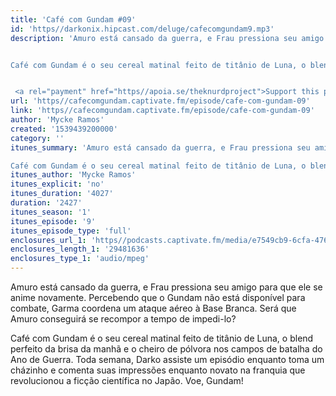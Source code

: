 ```yaml
---
title: 'Café com Gundam #09'
id: 'https//darkonix.hipcast.com/deluge/cafecomgundam9.mp3'
description: 'Amuro está cansado da guerra, e Frau pressiona seu amigo para que ele se anime novamente. Percebendo que o Gundam não está disponível para combate, Garma coordena um ataque aéreo à Base Branca. Será que Amuro conseguirá se recompor a tempo de impedi-lo?


Café com Gundam é o seu cereal matinal feito de titânio de Luna, o blend perfeito da brisa da manhã e o cheiro de pólvora nos campos de batalha do Ano de Guerra. Toda semana, Darko assiste um episódio enquanto toma um cházinho e comenta suas impressões enquanto novato na franquia que revolucionou a ficção científica no Japão. Voe, Gundam!


 <a rel="payment" href="https//apoia.se/theknurdproject">Support this podcast</a>'
url: 'https//cafecomgundam.captivate.fm/episode/cafe-com-gundam-09'
link: 'https//cafecomgundam.captivate.fm/episode/cafe-com-gundam-09'
author: 'Mycke Ramos'
created: '1539439200000'
category: ''
itunes_summary: 'Amuro está cansado da guerra, e Frau pressiona seu amigo para que ele se anime novamente. Percebendo que o Gundam não está disponível para combate, Garma coordena um ataque aéreo à Base Branca. Será que Amuro conseguirá se recompor a tempo de impedi-lo?

Café com Gundam é o seu cereal matinal feito de titânio de Luna, o blend perfeito da brisa da manhã e o cheiro de pólvora nos campos de batalha do Ano de Guerra. Toda semana, Darko assiste um episódio enquanto toma um cházinho e comenta suas impressões enquanto novato na franquia que revolucionou a ficção científica no Japão. Voe, Gundam!'
itunes_author: 'Mycke Ramos'
itunes_explicit: 'no'
itunes_duration: '4027'
duration: '2427'
itunes_season: '1'
itunes_episode: '9'
itunes_episode_type: 'full'
enclosures_url_1: 'https//podcasts.captivate.fm/media/e7549cb9-6cfa-4763-84dd-fc7b0b838b7e/cafecomgundam9_tc.mp3'
enclosures_length_1: '29481636'
enclosures_type_1: 'audio/mpeg'
---
```

Amuro está cansado da guerra, e Frau pressiona seu amigo para que ele se anime novamente. Percebendo que o Gundam não está disponível para combate, Garma coordena um ataque aéreo à Base Branca. Será que Amuro conseguirá se recompor a tempo de impedi-lo?

Café com Gundam é o seu cereal matinal feito de titânio de Luna, o blend perfeito da brisa da manhã e o cheiro de pólvora nos campos de batalha do Ano de Guerra. Toda semana, Darko assiste um episódio enquanto toma um cházinho e comenta suas impressões enquanto novato na franquia que revolucionou a ficção científica no Japão. Voe, Gundam!